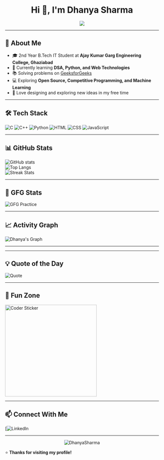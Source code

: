 <h1 align="center"> 
  Hi 👋, I'm Dhanya Sharma  
</h1>

<p align="center">
  <img src="https://readme-typing-svg.herokuapp.com?size=25&color=FF5733&center=true&vCenter=true&width=600&lines=2nd+Year+B.Tech+IT+Student;Passionate+about+Coding+%26+Problem+Solving;Learning+DSA+and+Web+Development;Future+Software+Engineer+in+the+making!" />
</p>

---

## 🚀 About Me
- 🎓 2nd Year B.Tech IT Student at **Ajay Kumar Garg Engineering College, Ghaziabad**  
- 🌱 Currently learning **DSA, Python, and Web Technologies**  
- 📚 Solving problems on [GeeksforGeeks](https://auth.geeksforgeeks.org/user/yourGFGusername/)  
- 💻 Exploring **Open Source, Competitive Programming, and Machine Learning**  
- 🎨 Love designing and exploring new ideas in my free time  

---

## 🛠️ Tech Stack
![C](https://img.shields.io/badge/C-00599C?style=for-the-badge&logo=c&logoColor=white)
![C++](https://img.shields.io/badge/C++-00599C?style=for-the-badge&logo=cplusplus&logoColor=white)
![Python](https://img.shields.io/badge/Python-FFD43B?style=for-the-badge&logo=python&logoColor=blue)
![HTML](https://img.shields.io/badge/HTML-E34F26?style=for-the-badge&logo=html5&logoColor=white)
![CSS](https://img.shields.io/badge/CSS-1572B6?style=for-the-badge&logo=css3&logoColor=white)
![JavaScript](https://img.shields.io/badge/JavaScript-F7DF1E?style=for-the-badge&logo=javascript&logoColor=black)

---

## 📊 GitHub Stats
![GitHub stats](https://github-readme-stats.vercel.app/api?username=yourGithubUsername&show_icons=true&theme=radical)  
![Top Langs](https://github-readme-stats.vercel.app/api/top-langs/?username=yourGithubUsername&layout=compact&theme=radical)  
![Streak Stats](https://github-readme-streak-stats.herokuapp.com/?user=yourGithubUsername&theme=radical)

---

## 🌟 GFG Stats
![GFG Practice](https://geeks-for-geeks-stats-card.vercel.app/?username=yourGFGusername)

---

## 📈 Activity Graph
![Dhanya's Graph](https://github-readme-activity-graph.vercel.app/graph?username=yourGithubUsername&theme=react-dark&hide_border=true)

---


---

## 💡 Quote of the Day
![Quote](https://quotes-github-readme.vercel.app/api?type=horizontal&theme=radical)

---

## 🎨 Fun Zone
<img src="https://media.giphy.com/media/du3J3cXyzhj75IOgvA/giphy.gif" width="300" alt="Coder Sticker"/>

---

## 📫 Connect With Me
[![LinkedIn](https://www.linkedin.com/in/dhanya-sharma-5a6392358/)  

---

<p align="center">
  <img src="https://komarev.com/ghpvc/?username=yourGithubUsername&label=Profile+Views&color=blue&style=plastic" alt="DhanyaSharma" />
</p>

⭐ **Thanks for visiting my profile!**
